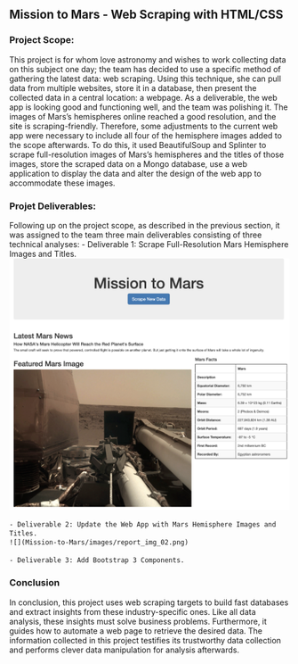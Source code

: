 ## Mission to Mars - Web Scraping with HTML/CSS

### Project Scope:

This project is for whom love astronomy and wishes to work collecting data on this subject one day; the team has decided to use a specific method of gathering the latest data: web scraping. Using this technique, she can pull data from multiple websites, store it in a database, then present the collected data in a central location: a webpage.
As a deliverable, the web app is looking good and functioning well, and the team was polishing it. The images of Mars’s hemispheres online reached a good resolution, and the site is scraping-friendly. Therefore, some adjustments to the current web app were necessary to include all four of the hemisphere images added to the scope afterwards. To do this, it used BeautifulSoup and Splinter to scrape full-resolution images of Mars’s hemispheres and the titles of those images, store the scraped data on a Mongo database, use a web application to display the data and alter the design of the web app to accommodate these images.

### Projet Deliverables:

Following up on the project scope, as described in the previous section, it was assigned to the team three main deliverables consisting of three technical analyses:
    - Deliverable 1: Scrape Full-Resolution Mars Hemisphere Images and Titles.
    ![](Mission-to-Mars/images/report_img_01.png)

    - Deliverable 2: Update the Web App with Mars Hemisphere Images and Titles.
    ![](Mission-to-Mars/images/report_img_02.png)

    - Deliverable 3: Add Bootstrap 3 Components.

### Conclusion

In conclusion, this project uses web scraping targets to build fast databases and extract insights from these industry-specific ones. Like all data analysis, these insights must solve business problems. Furthermore, it guides how to automate a web page to retrieve the desired data. The information collected in this project testifies its trustworthy data collection and performs clever data manipulation for analysis afterwards.
